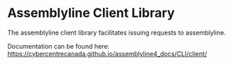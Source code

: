 # Assemblyline Client Library

The assemblyline client library facilitates issuing requests to assemblyline.

Documentation can be found here: https://cybercentrecanada.github.io/assemblyline4_docs/CLI/client/

